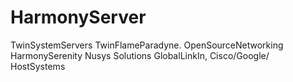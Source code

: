 HarmonyServer
=============

TwinSystemServers TwinFlameParadyne. OpenSourceNetworking HarmonySerenity Nusys Solutions GlobalLinkIn, Cisco/Google/ HostSystems
